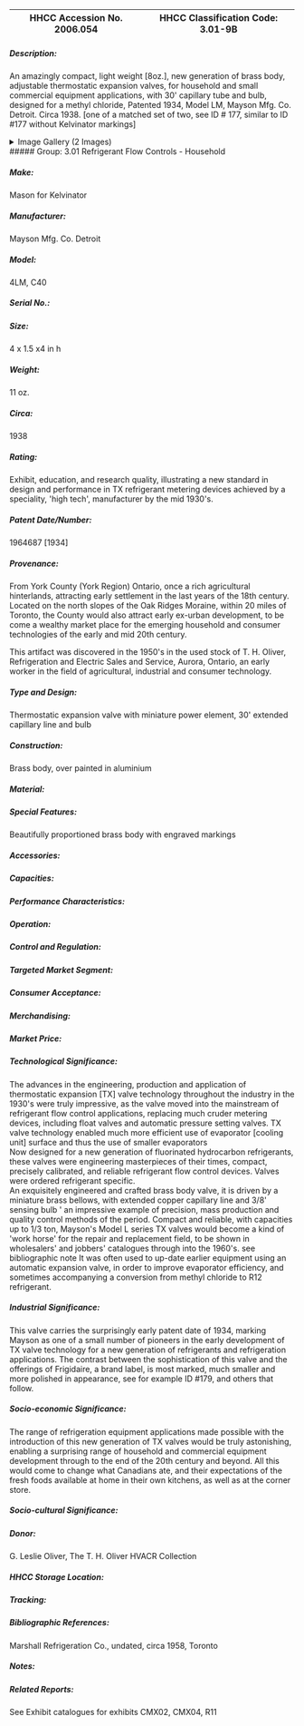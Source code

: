| **HHCC Accession No. 2006.054** |**HHCC Classification Code:  3.01-9B**|
| ----------- | ----------- |
##### Description:
An amazingly compact, light weight [8oz.], new generation of brass body, adjustable thermostatic expansion valves, for household and small commercial equipment applications, with 30' capillary tube and bulb, designed for a methyl chloride, Patented 1934, Model LM, Mayson Mfg. Co. Detroit. Circa 1938. [one of a matched set of two, see ID # 177, similar to ID #177 without Kelvinator markings]


<details>
	<summary>Image Gallery (2 Images)</summary>
<div class="gallery gallery-wrapper--full" contenteditable="false" data-is-empty="false" data-translation="Add images" data-columns="6">
<figure class="gallery__item"><a href="#DOMAIN_NAME#gallery/3.01-9b.jpg" data-size="1800x1595"><img src="#DOMAIN_NAME#gallery/3.01-9b-thumbnail.jpg" alt=""></a></figure>
<figure class="gallery__item"><a href="#DOMAIN_NAME#gallery/3.01-9ba.jpg" data-size="2189x1670"><img src="#DOMAIN_NAME#gallery/3.01-9ba-thumbnail.jpg" alt=""></a></figure>
</div>
</details>
##### Group:
3.01 Refrigerant Flow Controls - Household

##### Make:
Mason for Kelvinator

##### Manufacturer:
Mayson Mfg. Co. Detroit

##### Model:
4LM, C40

##### Serial No.:


##### Size:
4 x 1.5 x4 in h

##### Weight:
11 oz.

##### Circa:
1938

##### Rating:
Exhibit, education, and research quality, illustrating a new standard in design and performance in TX refrigerant metering devices achieved by a speciality, 'high tech', manufacturer by the mid 1930's.

##### Patent Date/Number:
1964687  [1934]

##### Provenance:
From York County (York Region) Ontario, once a rich agricultural hinterlands, attracting early settlement in the last years of the 18th century. Located on the north slopes of the Oak Ridges Moraine, within 20 miles of Toronto, the County would also attract early ex-urban development, to be come a wealthy market place for the emerging household and consumer technologies of the early and mid 20th century. 

This artifact was discovered in the 1950's in the used stock of T. H. Oliver, Refrigeration and Electric Sales and Service, Aurora, Ontario, an early worker in the field of agricultural, industrial and consumer technology.

##### Type and Design:
Thermostatic expansion valve  with miniature power element, 30' extended capillary line and bulb

##### Construction:
Brass body, over painted in aluminium

##### Material:


##### Special Features:
Beautifully proportioned brass body with engraved markings

##### Accessories:


##### Capacities:


##### Performance Characteristics:


##### Operation:


##### Control and Regulation:


##### Targeted Market Segment:


##### Consumer Acceptance:


##### Merchandising:


##### Market Price:


##### Technological Significance:
The advances in the engineering, production and application of thermostatic expansion [TX] valve technology throughout the industry in the 1930's were truly impressive, as the valve moved into the mainstream of refrigerant flow control applications, replacing much cruder metering devices, including float valves and automatic pressure setting valves. TX valve technology enabled much more efficient use of evaporator [cooling unit] surface and thus the use of smaller evaporators  
Now designed for a new generation of fluorinated hydrocarbon refrigerants, these valves were engineering masterpieces of their times, compact, precisely calibrated, and reliable refrigerant flow control devices. Valves were ordered refrigerant specific.      
An exquisitely engineered and crafted brass body valve, it is driven by a miniature brass bellows, with extended copper capillary line and 3/8' sensing bulb ' an impressive example of precision, mass production and quality control methods of the period. 
Compact and reliable, with capacities up to 1/3 ton, Mayson's Model L series TX valves would become a kind of 'work horse' for the repair and replacement field, to be shown in wholesalers' and jobbers' catalogues through into the 1960's. see bibliographic note 
It was often used to up-date earlier equipment using an automatic expansion valve, in order to improve evaporator efficiency, and sometimes accompanying a conversion from methyl chloride to R12 refrigerant.

##### Industrial Significance:
This valve carries the surprisingly early patent date of 1934, marking Mayson as one of a small number of pioneers in the early development of TX valve technology for a new generation of refrigerants and refrigeration applications.
The contrast between the sophistication of this valve and the offerings of  Frigidaire, a brand label, is most marked, much smaller and more polished in appearance, see for example ID #179, and others that follow.

##### Socio-economic Significance:
The range of refrigeration equipment applications made possible with the introduction of this new generation of TX valves would be truly astonishing, enabling a surprising range of household and commercial equipment development through to the end of the 20th century and beyond.  All this would come to change what Canadians ate, and their expectations of the fresh foods available at home in their own kitchens, as well as at the corner store.

##### Socio-cultural Significance:


##### Donor:
G. Leslie Oliver, The T. H. Oliver HVACR Collection

##### HHCC Storage Location:


##### Tracking:


##### Bibliographic References:
Marshall Refrigeration Co., undated, circa 1958, Toronto

##### Notes:


##### Related Reports:
See Exhibit catalogues for exhibits CMX02, CMX04, R11
